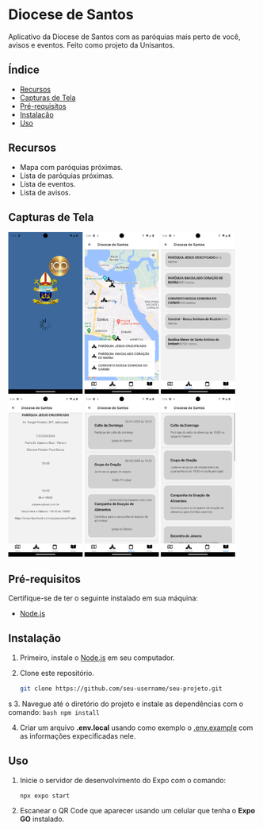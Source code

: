 # Diocese de Santos

Aplicativo da Diocese de Santos com as paróquias mais perto de você, avisos e eventos. Feito como projeto da Unisantos.

## Índice

- [Recursos](#recursos)
- [Capturas de Tela](#capturas-de-tela)
- [Pré-requisitos](#pré-requisitos)
- [Instalação](#instalação)
- [Uso](#uso)

## Recursos

- Mapa com paróquias próximas.
- Lista de paróquias próximas.
- Lista de eventos.
- Lista de avisos.

## Capturas de Tela

<img src="./screenshots/splash.png" alt="Mapa" width="150" />
<img src="./screenshots/mapa.png" alt="Mapa" width="150" />
<img src="./screenshots/paroquias.png" alt="Lista de Paróquias" width="150" />
<img src="./screenshots/paroquia.png" alt="Informações da Paróquia" width="150" />
<img src="./screenshots/eventos.png" alt="Lista de Eventos" width="150" />
<img src="./screenshots/avisos.png" alt="Lista de Avisos" width="150" />

## Pré-requisitos

Certifique-se de ter o seguinte instalado em sua máquina:

- [Node.js](https://nodejs.org/)

## Instalação

1. Primeiro, instale o [Node.js](https://nodejs.org/en/download/) em seu computador.

2. Clone este repositório.
   ```bash
   git clone https://github.com/seu-username/seu-projeto.git
    ```
s
3. Navegue até o diretório do projeto e instale as dependências com o comando:
    ```bash
    npm install
    ```

4. Criar um arquivo **.env.local** usando como exemplo o [.env.example](./.env.example) com as informações expecificadas nele.

## Uso

1. Inicie o servidor de desenvolvimento do Expo com o comando: 
    ```
    npx expo start
    ```

2. Escanear o QR Code que aparecer usando um celular que tenha o **Expo GO** instalado.